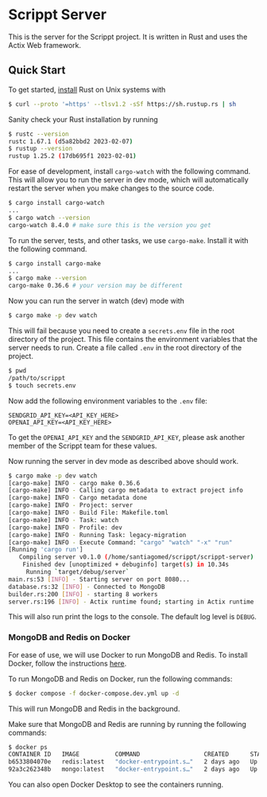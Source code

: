 # Scrippt Server

This is the server for the Scrippt project. It is written in Rust and uses the Actix Web framework.

## Quick Start
To get started, [install](https://www.rust-lang.org/tools/install) Rust on Unix systems with
```bash
$ curl --proto '=https' --tlsv1.2 -sSf https://sh.rustup.rs | sh
```

Sanity check your Rust installation by running
```bash
$ rustc --version
rustc 1.67.1 (d5a82bbd2 2023-02-07)
$ rustup --version
rustup 1.25.2 (17db695f1 2023-02-01)
```

For ease of development, install `cargo-watch` with the following command. This will allow you to run the server in dev mode, which will automatically restart the server when you make changes to the source code.
```bash
$ cargo install cargo-watch
...
$ cargo watch --version
cargo-watch 8.4.0 # make sure this is the version you get
```

To run the server, tests, and other tasks, we use `cargo-make`. Install it with the following command.
```bash
$ cargo install cargo-make
...
$ cargo make --version
cargo-make 0.36.6 # your version may be different
```

Now you can run the server in watch (dev) mode with
```bash
$ cargo make -p dev watch
```

This will fail because you need to create a `secrets.env` file in the root directory of the project. This file contains the environment variables that the server needs to run. Create a file called `.env` in the root directory of the project.
```bash
$ pwd
/path/to/scrippt
$ touch secrets.env
```

Now add the following environment variables to the `.env` file:
```
SENDGRID_API_KEY=<API_KEY_HERE>
OPENAI_API_KEY=<API_KEY_HERE>
```

To get the `OPENAI_API_KEY` and the `SENDGRID_API_KEY`, please ask another member of the Scrippt team for these values.

Now running the server in dev mode as described above should work.
```bash
$ cargo make -p dev watch
[cargo-make] INFO - cargo make 0.36.6
[cargo-make] INFO - Calling cargo metadata to extract project info
[cargo-make] INFO - Cargo metadata done
[cargo-make] INFO - Project: server
[cargo-make] INFO - Build File: Makefile.toml
[cargo-make] INFO - Task: watch
[cargo-make] INFO - Profile: dev
[cargo-make] INFO - Running Task: legacy-migration
[cargo-make] INFO - Execute Command: "cargo" "watch" "-x" "run"
[Running 'cargo run']
   Compiling server v0.1.0 (/home/santiagomed/scrippt/scrippt-server)
    Finished dev [unoptimized + debuginfo] target(s) in 10.34s
     Running `target/debug/server`
main.rs:53 [INFO] - Starting server on port 8080...
database.rs:32 [INFO] - Connected to MongoDB
builder.rs:200 [INFO] - starting 8 workers
server.rs:196 [INFO] - Actix runtime found; starting in Actix runtime
```

This will also run print the logs to the console. The default log level is `DEBUG`.

### MongoDB and Redis on Docker
For ease of use, we will use Docker to run MongoDB and Redis. To install Docker, follow the instructions [here](https://docs.docker.com/get-docker/).

To run MongoDB and Redis on Docker, run the following commands:
```bash
$ docker compose -f docker-compose.dev.yml up -d
```

This will run MongoDB and Redis in the background.

Make sure that MongoDB and Redis are running by running the following commands:
```bash
$ docker ps
CONTAINER ID   IMAGE          COMMAND                  CREATED      STATUS      PORTS                      NAMES
b6533804070e   redis:latest   "docker-entrypoint.s…"   2 days ago   Up 2 days   0.0.0.0:6379->6379/tcp     scrippt-redis
92a3c262348b   mongo:latest   "docker-entrypoint.s…"   2 days ago   Up 2 days   0.0.0.0:27017->27017/tcp   scrippt-mongo
```

You can also open Docker Desktop to see the containers running.

